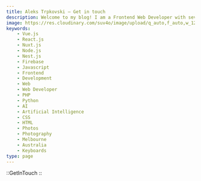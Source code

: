 ```yaml
---
title: Aleks Trpkovski — Get in touch
description: Welcome to my blog! I am a Frontend Web Developer with several years of experience. I am passionate about all things JavaScript! This is my blog — a place where I share all my thoughts, experience and new tech I learn. If you have any questions, feel free to reach out via email or connect with me on social media. I hope you find this blog to be a valuable resource for your journey.
image: https://res.cloudinary.com/suv4o/image/upload/q_auto,f_auto,w_1200,e_sharpen:100/v1744618697/blog/emoji-hi-aleks_vvzmnd
keywords:
    - Vue.js
    - React.js
    - Nuxt.js
    - Node.js
    - Nest.js
    - Firebase
    - Javascript
    - Frontend
    - Development
    - Web
    - Web Developer
    - PHP
    - Python
    - AI
    - Artificial Intelligence
    - CSS
    - HTML
    - Photos
    - Photography
    - Melbourne
    - Australia
    - Keyboards
type: page
---
```


::GetInTouch
::
